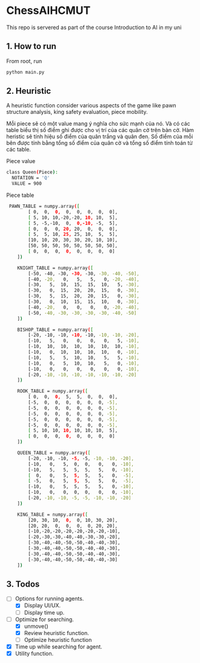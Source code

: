 # ChessAIHCMUT
This repo is servered as part of the course Introduction to AI in my uni

## 1. How to run
From root, run
```bash
python main.py
```
## 2. Heuristic
A heuristic function consider various aspects of the game like pawn structure analysis, king safety evaluation, piece mobility.

Mỗi piece sẽ có một value mang ý nghĩa cho sức mạnh của nó. Và có các table biểu thị số điểm ghi được cho vị trí của các quân cờ trên bàn cờ. Hàm heristic sẽ tính hiệu số điểm của quân trắng và quân đen. Số điểm của mỗi bên được tính bằng tổng số điểm của quân cờ và tổng số điểm tính toán từ các table.

Piece value
```bash
class Queen(Piece):
  NOTATION = 'Q'
  VALUE = 900

```

Piece table
```bash
 PAWN_TABLE = numpy.array([
        [ 0,  0,  0,  0,  0,  0,  0,  0],
        [ 5, 10, 10,-20,-20, 10, 10,  5],
        [ 5, -5,-10,  0,  0,-10, -5,  5],
        [ 0,  0,  0, 20, 20,  0,  0,  0],
        [ 5,  5, 10, 25, 25, 10,  5,  5],
        [10, 10, 20, 30, 30, 20, 10, 10],
        [50, 50, 50, 50, 50, 50, 50, 50],
        [ 0,  0,  0,  0,  0,  0,  0,  0]
    ])

    KNIGHT_TABLE = numpy.array([
        [-50, -40, -30, -30, -30, -30, -40, -50],
        [-40, -20,   0,   5,   5,   0, -20, -40],
        [-30,   5,  10,  15,  15,  10,   5, -30],
        [-30,   0,  15,  20,  20,  15,   0, -30],
        [-30,   5,  15,  20,  20,  15,   0, -30],
        [-30,   0,  10,  15,  15,  10,   0, -30],
        [-40, -20,   0,   0,   0,   0, -20, -40],
        [-50, -40, -30, -30, -30, -30, -40, -50]
    ])

    BISHOP_TABLE = numpy.array([
        [-20, -10, -10, -10, -10, -10, -10, -20],
        [-10,   5,   0,   0,   0,   0,   5, -10],
        [-10,  10,  10,  10,  10,  10,  10, -10],
        [-10,   0,  10,  10,  10,  10,   0, -10],
        [-10,   5,   5,  10,  10,   5,   5, -10],
        [-10,   0,   5,  10,  10,   5,   0, -10],
        [-10,   0,   0,   0,   0,   0,   0, -10],
        [-20, -10, -10, -10, -10, -10, -10, -20]
    ])

    ROOK_TABLE = numpy.array([
        [ 0,  0,  0,  5,  5,  0,  0,  0],
        [-5,  0,  0,  0,  0,  0,  0, -5],
        [-5,  0,  0,  0,  0,  0,  0, -5],
        [-5,  0,  0,  0,  0,  0,  0, -5],
        [-5,  0,  0,  0,  0,  0,  0, -5],
        [-5,  0,  0,  0,  0,  0,  0, -5],
        [ 5, 10, 10, 10, 10, 10, 10,  5],
        [ 0,  0,  0,  0,  0,  0,  0,  0]
    ])

    QUEEN_TABLE = numpy.array([
        [-20, -10, -10, -5, -5, -10, -10, -20],
        [-10,   0,   5,  0,  0,   0,   0, -10],
        [-10,   5,   5,  5,  5,   5,   0, -10],
        [  0,   0,   5,  5,  5,   5,   0,  -5],
        [ -5,   0,   5,  5,  5,   5,   0,  -5],
        [-10,   0,   5,  5,  5,   5,   0, -10],
        [-10,   0,   0,  0,  0,   0,   0, -10],
        [-20, -10, -10, -5, -5, -10, -10, -20]
    ])

    KING_TABLE = numpy.array([
        [20, 30, 10,  0,  0, 10, 30, 20],
        [20, 20,  0,  0,  0,  0, 20, 20],
        [-10,-20,-20,-20,-20,-20,-20,-10],
        [-20,-30,-30,-40,-40,-30,-30,-20],
        [-30,-40,-40,-50,-50,-40,-40,-30],
        [-30,-40,-40,-50,-50,-40,-40,-30],
        [-30,-40,-40,-50,-50,-40,-40,-30],
        [-30,-40,-40,-50,-50,-40,-40,-30]
    ])
```


## 3. Todos
+ [ ] Options for running agents.
    + [x] Display UI/UX.
    + [ ] Display time up.
+ [ ] Optimize for searching.
  + [x] unmove()
  + [x] Review heuristic function.
  + [ ] Optimize heuristic function
+ [x] Time up while searching for agent.
+ [x] Utility function. 
